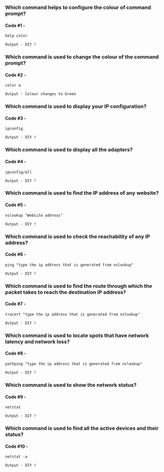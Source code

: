 ### Which command helps to configure the colour of command prompt?

#### Code #1 -

```
help color
```

```
Output - DIY !
```

### Which command is used to change the colour of the command prompt?

#### Code #2 -

```
color a
```

```
Output - Colour changes to Green
```

### Which command is used to display your IP configuration?

#### Code #3 -

```
ipconfig
```

```
Output - DIY !
```

### Which command is used to display all the adapters?

#### Code #4 -

```
ipconfig/all
```

```
Output - DIY !
```

### Which command is used to find the IP address of any website?

#### Code #5 -

```
nslookup "Website address"
```

```
Output - DIY !
```

### Which command is used to check the reachability of any IP address?

#### Code #6 -

```
ping "type the ip address that is generated from nslookup"
```

```
Output - DIY !
```

### Which command is used to find the route through which the packet takes to reach the destination IP address?

#### Code #7 -

```
tracert "type the ip address that is generated from nslookup"
```

```
Output - DIY !
```

### Which command is used to locate spots that have network latency and network loss?

#### Code #8 -

```
pathping "type the ip address that is generated from nslookup"
```

```
Output - DIY !
```

### Which command is used to show the network status?

#### Code #9 -

```
netstat
```

```
Output - DIY !
```

### Which command is used to find all the active devices and their status?

#### Code #10 -

```
netstat -a
```

```
Output - DIY !
```

